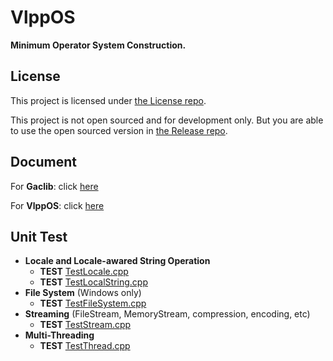 # VlppOS

**Minimum Operator System Construction.**

## License

This project is licensed under [the License repo](https://github.com/vczh-libraries/License).

This project is not open sourced and for development only. But you are able to use the open sourced version in [the Release repo](https://github.com/vczh-libraries/Release).

## Document

For **Gaclib**: click [here](http://vczh-libraries.github.io/doc/current/home.html)

For **VlppOS**: click [here](http://vczh-libraries.github.io/doc/current/vlppos/home.html)

## Unit Test

- **Locale and Locale-awared String Operation**
  - **TEST** [TestLocale.cpp](./Test/Source/TestLocale.cpp)
  - **TEST** [TestLocalString.cpp](./Test/Source/TestLocaleString.cpp)
- **File System** (Windows only)
  - **TEST** [TestFileSystem.cpp](./Test/Source/TestFileSystem.cpp)
- **Streaming** (FileStream, MemoryStream, compression, encoding, etc)
  - **TEST** [TestStream.cpp](./Test/Source/TestStream.cpp)
- **Multi-Threading**
  - **TEST** [TestThread.cpp](./Test/Source/TestThread.cpp)
